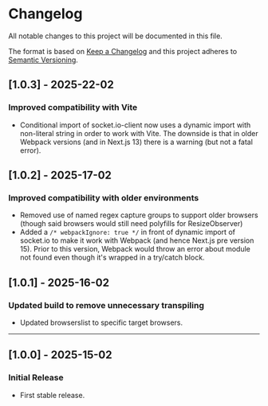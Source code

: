 # Changelog

All notable changes to this project will be documented in this file.

The format is based on [Keep a Changelog](https://keepachangelog.com/en/1.0.0/)
and this project adheres to [Semantic Versioning](https://semver.org/).

## [1.0.3] - 2025-22-02

### Improved compatibility with Vite

- Conditional import of socket.io-client now uses a dynamic import with
  non-literal string in order to work with Vite. The downside is that in older
  Webpack versions (and in Next.js 13) there is a warning (but not a fatal error).

## [1.0.2] - 2025-17-02

### Improved compatibility with older environments

- Removed use of named regex capture groups to support older browsers (though
  said browsers would still need polyfills for ResizeObserver)
- Added a `/* webpackIgnore: true */` in front of dynamic import of socket.io to
  make it work with Webpack (and hence Next.js pre version 15). Prior to this
  version, Webpack would throw an error about module not found even though it's
  wrapped in a try/catch block.

## [1.0.1] - 2025-16-02

### Updated build to remove unnecessary transpiling

- Updated browserslist to specific target browsers.

---

## [1.0.0] - 2025-15-02

### Initial Release

- First stable release.
